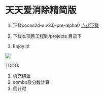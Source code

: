 天天爱消除精简版
=========

1. 下载cocos2d-x v3.0-pre-alpha0 <a href="http://cocos2d-x.googlecode.com/files/cocos2d-x-3.0alpha0-pre.zip">点此下载</a>

2. 下载本项目工程到/projects 目录下

3. Enjoy it!

<img src="https://f.cloud.github.com/assets/1802419/972892/cdb7d0bc-060c-11e3-8713-4aeb7123e764.gif">

TODO:

1. 填充棋盘
2. combo及分数计算
3. 倒计时
